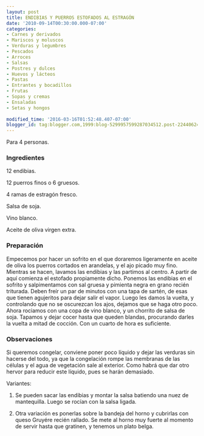 ```yaml
---
layout: post
title: ENDIBIAS Y PUERROS ESTOFADOS AL ESTRAGÓN
date: '2010-09-14T00:30:00.000-07:00'
categories:
- Carnes y derivados
- Mariscos y moluscos
- Verduras y legumbres
- Pescados
- Arroces
- Salsas
- Postres y dulces
- Huevos y lácteos
- Pastas
- Entrantes y bocadillos
- Frutas
- Sopas y cremas
- Ensaladas
- Setas y hongos
 
modified_time: '2016-03-16T01:52:48.407-07:00'
blogger_id: tag:blogger.com,1999:blog-5299957599287034512.post-2244062452065761516
---
```


Para 4 personas.

<h3>Ingredientes</h3>

12 endibias.

12 puerros finos o 6 gruesos.

4 ramas de estragón fresco.

Salsa de soja.

Vino blanco.

Aceite de oliva virgen extra.

<h3>Preparación</h3>

Empecemos por hacer un sofrito en el que doraremos ligeramente en aceite de oliva los puerros cortados en arandelas, y el ajo picado muy fino. Mientras se hacen, lavamos las endibias y las partimos al centro. A partir de aquí comienza el estofado propiamente dicho. Ponemos las endibias en el sofrito y salpimentamos con sal gruesa y pimienta negra en grano recién triturada. Deben freír un par de minutos con una tapa de sartén, de esas que tienen agujeritos para dejar salir el vapor. Luego les damos la vuelta, y controlando que no se oscurezcan los ajos, dejamos que se haga otro poco. Ahora rociamos con una copa de vino blanco, y un chorrito de salsa de soja. Tapamos y dejar cocer hasta que queden blandas, procurando darles la vuelta a mitad de cocción. Con un cuarto de hora es suficiente.

<h3>Observaciones</h3>

Si queremos congelar, conviene poner poco líquido y dejar las verduras sin hacerse del todo, ya que la congelación rompe las membranas de las células y el agua de vegetación sale al exterior. Como habrá que dar otro hervor para reducir este líquido, pues se harán demasiado.

Variantes:

1) Se pueden sacar las endibias y montar la salsa batiendo una nuez de mantequilla. Luego se rocían con la salsa ligada.

2) Otra variación es ponerlas sobre la bandeja del horno y cubrirlas con queso Gruyére recién rallado. Se mete al horno muy fuerte al momento de servir hasta que gratinen, y tenemos un plato belga.

